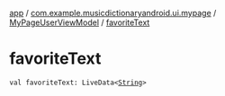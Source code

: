 [app](../../index.md) / [com.example.musicdictionaryandroid.ui.mypage](../index.md) / [MyPageUserViewModel](index.md) / [favoriteText](./favorite-text.md)

# favoriteText

`val favoriteText: LiveData<`[`String`](https://kotlinlang.org/api/latest/jvm/stdlib/kotlin/-string/index.html)`>`
